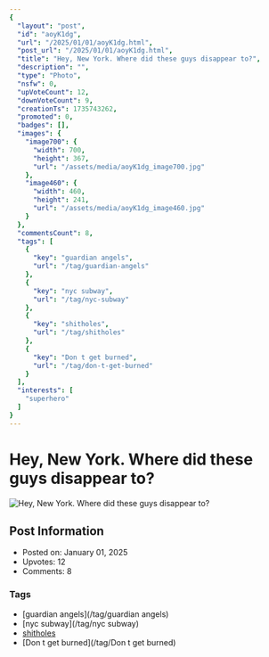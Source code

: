 ```yaml
---
{
  "layout": "post",
  "id": "aoyK1dg",
  "url": "/2025/01/01/aoyK1dg.html",
  "post_url": "/2025/01/01/aoyK1dg.html",
  "title": "Hey, New York. Where did these guys disappear to?",
  "description": "",
  "type": "Photo",
  "nsfw": 0,
  "upVoteCount": 12,
  "downVoteCount": 9,
  "creationTs": 1735743262,
  "promoted": 0,
  "badges": [],
  "images": {
    "image700": {
      "width": 700,
      "height": 367,
      "url": "/assets/media/aoyK1dg_image700.jpg"
    },
    "image460": {
      "width": 460,
      "height": 241,
      "url": "/assets/media/aoyK1dg_image460.jpg"
    }
  },
  "commentsCount": 8,
  "tags": [
    {
      "key": "guardian angels",
      "url": "/tag/guardian-angels"
    },
    {
      "key": "nyc subway",
      "url": "/tag/nyc-subway"
    },
    {
      "key": "shitholes",
      "url": "/tag/shitholes"
    },
    {
      "key": "Don t get burned",
      "url": "/tag/don-t-get-burned"
    }
  ],
  "interests": [
    "superhero"
  ]
}
---
```


# Hey, New York. Where did these guys disappear to?

![Hey, New York. Where did these guys disappear to?](/assets/media/aoyK1dg_image700.jpg)

## Post Information

- Posted on: January 01, 2025
- Upvotes: 12
- Comments: 8

### Tags

- [guardian angels](/tag/guardian angels)
- [nyc subway](/tag/nyc subway)
- [shitholes](/tag/shitholes)
- [Don t get burned](/tag/Don t get burned)
